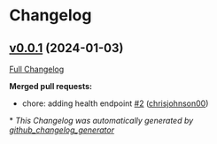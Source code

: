 # Changelog

## [v0.0.1](https://github.com/chrisjohnson00/plex-sad-ui/tree/v0.0.1) (2024-01-03)

[Full Changelog](https://github.com/chrisjohnson00/plex-sad-ui/compare/034ce747803a531e9442531be8014c97c732a7e0...v0.0.1)

**Merged pull requests:**

- chore: adding health endpoint [\#2](https://github.com/chrisjohnson00/plex-sad-ui/pull/2) ([chrisjohnson00](https://github.com/chrisjohnson00))



\* *This Changelog was automatically generated by [github_changelog_generator](https://github.com/github-changelog-generator/github-changelog-generator)*
